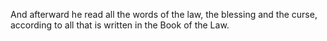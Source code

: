 And afterward he read all the words of the law, the blessing and the curse, according to all that is written in the Book of the Law.
